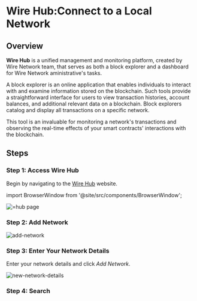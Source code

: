 # Wire Hub:Connect to a Local Network

## Overview

**Wire Hub** is a unified management and monitoring platform, created by Wire Network team, that serves as both a block explorer and a dashboard for Wire Network aministrative's tasks.

A block explorer is an online application that enables individuals to interact with and examine information stored on the blockchain. Such tools provide a straightforward interface for users to view transaction histories, account balances, and additional relevant data on a blockchain. Block explorers catalog and display all transactions on a specific network.

This tool is an invaluable for monitoring a network's transactions and observing the real-time effects of your smart contracts' interactions with the blockchain.

## Steps

### Step 1: Access Wire Hub

Begin by navigating to the [Wire Hub](https://hub.wire.foundation) website.

import BrowserWindow from '@site/src/components/BrowserWindow';

<BrowserWindow url="https://hub.wire.foundation/">
      <img src="/img/hub.png" alt="=hub page" />

 </BrowserWindow>

### Step 2: Add Network

<BrowserWindow url="https://hub.wire.foundation/">
      <img src="/img/hub-change-network.png" alt="add-network" />

 </BrowserWindow>

### Step 3: Enter Your Network Details

Enter your network details and click *Add Network*.

<BrowserWindow url="https://hub.wire.foundation/">
      <img src="/img/hub-connect-to-a-local-network.png" alt="new-network-details" />

 </BrowserWindow>

### Step 4: Search
